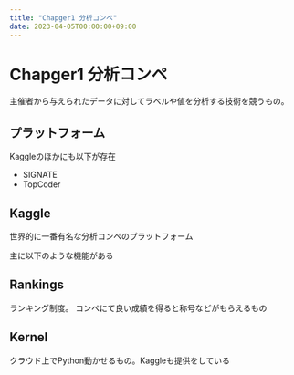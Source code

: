```yaml
---
title: "Chapger1 分析コンペ"
date: 2023-04-05T00:00:00+09:00
---
```

# Chapger1 分析コンペ

主催者から与えられたデータに対してラベルや値を分析する技術を競うもの。

## プラットフォーム

Kaggleのほかにも以下が存在
- SIGNATE
- TopCoder

## Kaggle

世界的に一番有名な分析コンペのプラットフォーム

主に以下のような機能がある

## Rankings 

ランキング制度。
コンペにて良い成績を得ると称号などがもらえるもの

## Kernel

クラウド上でPython動かせるもの。Kaggleも提供をしている

